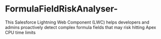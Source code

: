 # FormulaFieldRiskAnalyser-
This Salesforce Lightning Web Component (LWC) helps developers and admins proactively detect complex formula fields that may risk hitting Apex CPU time limits
